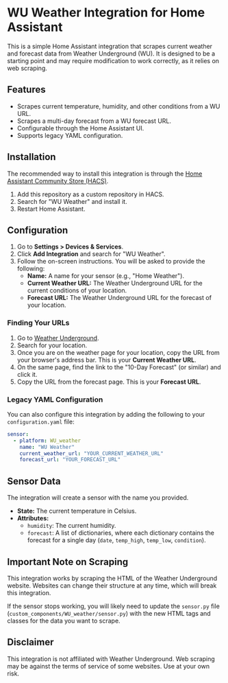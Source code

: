 # WU Weather Integration for Home Assistant

This is a simple Home Assistant integration that scrapes current weather and forecast data from Weather Underground (WU). It is designed to be a starting point and may require modification to work correctly, as it relies on web scraping.

## Features

*   Scrapes current temperature, humidity, and other conditions from a WU URL.
*   Scrapes a multi-day forecast from a WU forecast URL.
*   Configurable through the Home Assistant UI.
*   Supports legacy YAML configuration.

## Installation

The recommended way to install this integration is through the [Home Assistant Community Store (HACS)](https://hacs.xyz/).

1.  Add this repository as a custom repository in HACS.
2.  Search for "WU Weather" and install it.
3.  Restart Home Assistant.

## Configuration

1.  Go to **Settings > Devices & Services**.
2.  Click **Add Integration** and search for "WU Weather".
3.  Follow the on-screen instructions. You will be asked to provide the following:
    *   **Name:** A name for your sensor (e.g., "Home Weather").
    *   **Current Weather URL:** The Weather Underground URL for the current conditions of your location.
    *   **Forecast URL:** The Weather Underground URL for the forecast of your location.

### Finding Your URLs

1.  Go to [Weather Underground](https://www.wunderground.com/).
2.  Search for your location.
3.  Once you are on the weather page for your location, copy the URL from your browser's address bar. This is your **Current Weather URL**.
4.  On the same page, find the link to the "10-Day Forecast" (or similar) and click it.
5.  Copy the URL from the forecast page. This is your **Forecast URL**.

### Legacy YAML Configuration

You can also configure this integration by adding the following to your `configuration.yaml` file:

```yaml
sensor:
  - platform: WU_weather
    name: "WU Weather"
    current_weather_url: "YOUR_CURRENT_WEATHER_URL"
    forecast_url: "YOUR_FORECAST_URL"
```

## Sensor Data

The integration will create a sensor with the name you provided.

*   **State:** The current temperature in Celsius.
*   **Attributes:**
    *   `humidity`: The current humidity.
    *   `forecast`: A list of dictionaries, where each dictionary contains the forecast for a single day (`date`, `temp_high`, `temp_low`, `condition`).

## Important Note on Scraping

This integration works by scraping the HTML of the Weather Underground website. Websites can change their structure at any time, which will break this integration.

If the sensor stops working, you will likely need to update the `sensor.py` file (`custom_components/WU_weather/sensor.py`) with the new HTML tags and classes for the data you want to scrape.

## Disclaimer

This integration is not affiliated with Weather Underground. Web scraping may be against the terms of service of some websites. Use at your own risk.
